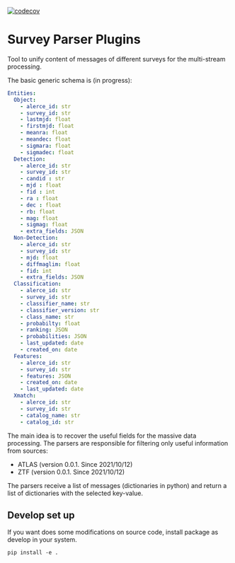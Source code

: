 [![codecov](https://codecov.io/gh/alercebroker/survey-parser-plugins/branch/main/graph/badge.svg?token=SEvXaWgJz8)](https://codecov.io/gh/alercebroker/survey-parser-plugins)


# Survey Parser Plugins

Tool to unify content of messages of different surveys for the multi-stream processing.

The basic generic schema is (in progress):

```yml
Entities:
  Object:
    - alerce_id: str
    - survey_id: str
    - lastmjd: float
    - firstmjd: float
    - meanra: float
    - meandec: float
    - sigmara: float
    - sigmadec: float
  Detection:
    - alerce_id: str
    - survey_id: str
    - candid : str
    - mjd : float
    - fid : int
    - ra : float
    - dec : float
    - rb: float
    - mag: float
    - sigmag: float
    - extra_fields: JSON
  Non-Detection:
    - alerce_id: str
    - survey_id: str
    - mjd: float
    - diffmaglim: float
    - fid: int
    - extra_fields: JSON
  Classification:
    - alerce_id: str
    - survey_id: str
    - classifier_name: str
    - classifier_version: str
    - class_name: str
    - probabilty: float
    - ranking: JSON
    - probabilities: JSON
    - last_updated: date
    - created_on: date
  Features:
    - alerce_id: str
    - survey_id: str
    - features: JSON
    - created_on: date
    - last_updated: date
  Xmatch:
    - alerce_id: str
    - survey_id: str
    - catalog_name: str
    - catalog_id: str
```

The main idea is to recover the useful fields for the massive data processing. The parsers are responsible for filtering only useful information from sources:
- ATLAS (version 0.0.1. Since 2021/10/12)
- ZTF (version 0.0.1. Since 2021/10/12)

The parsers receive a list of messages (dictionaries in python) and return a list of dictionaries with the selected key-value.

## Develop set up

If you want does some modifications on source code, install package as develop in your system.

```
pip install -e .
```